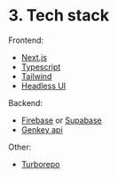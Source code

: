 # 3. Tech stack

Frontend:
- [Next.js](https://nextjs.org/learn/basics/create-nextjs-app/setup)
- [Typescript](https://nextjs.org/learn/excel/typescript/create-tsconfig)
- [Tailwind](https://tailwindcss.com/docs/installation/framework-guides)
- [Headless UI](https://headlessui.com/)

Backend:
- [Firebase](https://console.firebase.google.com/) or [Supabase](https://app.supabase.com/)
- [Genkey api](https://github.com/roman-koshchei/genkey-api)

Other:
- [Turborepo](https://turborepo.org/docs/getting-started)
